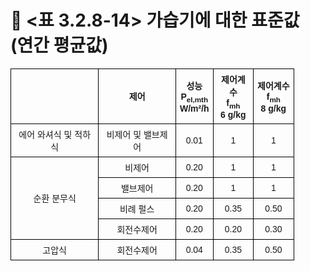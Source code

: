 # 🔹 <표 3.2.8-14> 가습기에 대한 표준값 (연간 평균값)

<!DOCTYPE html>
<html lang="ko">
<head>
  <meta charset="UTF-8">
  <title>제어방식에 따른 성능 및 제어계수</title>
  <style>
    table {
      border-collapse: collapse;
      width: 90%;
      font-family: "Malgun Gothic", sans-serif;
      font-size: 14px;
      text-align: center;
    }
    th, td {
      border: 1px solid black;
      padding: 6px;
    }
    td.left {
      text-align: left;
    }
  </style>
</head>
<body>
  <table>
    <tr>
      <th rowspan="1"> </th>
      <th rowspan="1">제어</th>
      <th rowspan="1">성능<br>P<sub>el,mth</sub><br>W/m²/h</th>
      <th colspan="1">제어계수<br>f<sub>mh</sub><br>6 g/kg</th>
      <th colspan="1">제어계수<br>f<sub>mh</sub><br>8 g/kg</th>
    </tr>
    <tr>
      <td rowspan="1">에어 와셔식 및 적하식</td>
      <td>비제어 및 밸브제어</td>
      <td>0.01</td>
      <td>1</td>
      <td>1</td>
    </tr>
    <tr>
      <td rowspan="4">순환 분무식</td>
      <td>비제어</td>
      <td>0.20</td>
      <td>1</td>
      <td>1</td>
    </tr>
    <tr>
      <td>밸브제어</td>
      <td>0.20</td>
      <td>1</td>
      <td>1</td>
    </tr>
    <tr>
      <td>비례 펄스</td>
      <td>0.20</td>
      <td>0.35</td>
      <td>0.50</td>
    </tr>
    <tr>
      <td>회전수제어</td>
      <td>0.20</td>
      <td>0.20</td>
      <td>0.30</td>
    </tr>
    <tr>
      <td>고압식</td>
      <td>회전수제어</td>
      <td>0.04</td>
      <td>0.35</td>
      <td>0.50</td>
    </tr>
  </table>
</body>
</html>
